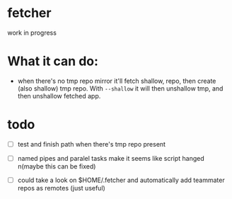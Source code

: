 # fetcher
work in progress

# What it can do:
- when there's no tmp repo mirror it'll fetch shallow, repo, then create (also shallow) tmp repo. With `--shallow` it will then unshallow tmp, and then unshallow fetched app. 

# todo
* [ ] test and finish path when there's tmp repo present
* [ ] named pipes and paralel tasks make it seems like script hanged n(maybe this can be fixed)
* [ ] could take a look on $HOME/.fetcher and automatically add teammater repos as remotes (just useful)


